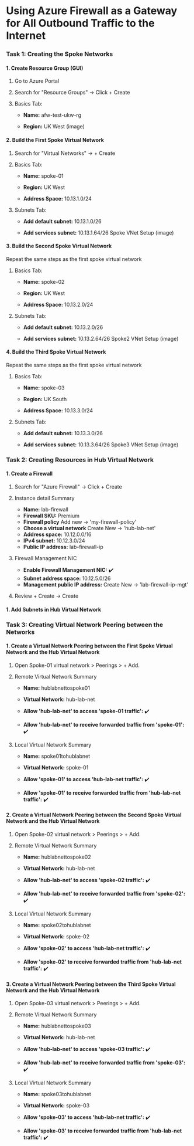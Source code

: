 # Using Azure Firewall as a Gateway for All Outbound Traffic to the Internet


### Task 1: Creating the  Spoke Networks
#### 1. Create Resource Group (GUI)
1. Go to Azure Portal

2. Search for "Resource Groups" → Click + Create

3. Basics Tab:

      - **Name:** afw-test-ukw-rg

      - **Region:** UK West
        (image)

#### 2. Build the First Spoke Virtual Network
1. Search for "Virtual Networks" → + Create

2. Basics Tab:

    - **Name:** spoke-01

    - **Region:** UK West

    - **Address Space:** 10.13.1.0/24

3. Subnets Tab:

    - **Add default subnet:** 10.13.1.0/26

    - **Add services subnet:** 10.13.1.64/26
Spoke VNet Setup (image)

#### 3. Build the Second Spoke Virtual Network
Repeat the same steps as the first spoke virtual network

1. Basics Tab:

    - **Name:** spoke-02

    - **Region:** UK West

    - **Address Space:** 10.13.2.0/24

2. Subnets Tab:

    - **Add default subnet:** 10.13.2.0/26

    - **Add services subnet:** 10.13.2.64/26
   Spoke2 VNet Setup (image)

#### 4. Build the Third Spoke Virtual Network
Repeat the same steps as the first spoke virtual network

1. Basics Tab:

    - **Name:** spoke-03

    - **Region:** UK South

    - **Address Space:** 10.13.3.0/24

2. Subnets Tab:

    - **Add default subnet:** 10.13.3.0/26

    - **Add services subnet:** 10.13.3.64/26
   Spoke3 VNet Setup (image)

### Task 2: Creating Resources in Hub Virtual Network 

#### 1. Create a Firewall
1. Search for "Azure Firewall" → Click + Create
2.  Instance detail Summary
      - **Name:** lab-firewall
      - **Firewall SKU:** Premium
      - **Firewall policy** Add new → 'my-firewall-policy'
      - **Choose a virtual network** Create New → 'hub-lab-net'
      - **Address space:** 10.12.0.0/16
      - **IPv4 subnet:** 10.12.3.0/24
      - **Public IP address:** lab-firewall-ip
  
3. Firewall Management NIC
      - **Enable Firewall Management NIC:** ✔️
      - **Subnet address space:** 10.12.5.0/26
      - **Management public IP address:** Create New → 'lab-firewall-ip-mgt'

4. Review + Create → Create

#### 1. Add Subnets in Hub Virtual Network 


   


   
### Task 3: Creating Virtual Network Peering between the Networks

#### 1. Create a Virtual Network Peering between the First Spoke Virtual Network and the Hub Virtual Network

1. Open Spoke-01 virtual network > Peerings > + Add.
2. Remote Virtual Network Summary 

    - **Name:** hublabnettospoke01
    - **Virtual Network:** hub-lab-net

    - **Allow 'hub-lab-net' to access 'spoke-01 traffic':** ✔️
   
    - **Allow 'hub-lab-net' to receive forwarded traffic from 'spoke-01':** ✔️


3. Local Virtual Network Summary
    - **Name:** spoke01tohublabnet
    - **Virtual Network:** spoke-01

    - **Allow 'spoke-01' to access 'hub-lab-net traffic':** ✔️
   
    - **Allow 'spoke-01' to receive forwarded traffic from 'hub-lab-net traffic':** ✔️

#### 2. Create a Virtual Network Peering between the Second Spoke Virtual Network and the Hub Virtual Network

1. Open Spoke-02 virtual network > Peerings > + Add.
2. Remote Virtual Network Summary 

    - **Name:** hublabnettospoke02
    - **Virtual Network:** hub-lab-net

    - **Allow 'hub-lab-net' to access 'spoke-02 traffic':** ✔️
   
    - **Allow 'hub-lab-net' to receive forwarded traffic from 'spoke-02':** ✔️


3. Local Virtual Network Summary
    - **Name:** spoke02tohublabnet
    - **Virtual Network:** spoke-02

    - **Allow 'spoke-02' to access 'hub-lab-net traffic':** ✔️
   
    - **Allow 'spoke-02' to receive forwarded traffic from 'hub-lab-net traffic':** ✔️
      

#### 3. Create a Virtual Network Peering between the Third Spoke Virtual Network and the Hub Virtual Network

1. Open Spoke-03 virtual network > Peerings > + Add.
2. Remote Virtual Network Summary 

    - **Name:** hublabnettospoke03
    - **Virtual Network:** hub-lab-net

    - **Allow 'hub-lab-net' to access 'spoke-03 traffic':** ✔️
    
    - **Allow 'hub-lab-net' to receive forwarded traffic from 'spoke-03':** ✔️


3. Local Virtual Network Summary
    - **Name:** spoke03tohublabnet
    - **Virtual Network:** spoke-03

    - **Allow 'spoke-03' to access 'hub-lab-net traffic':** ✔️
   
    - **Allow 'spoke-03' to receive forwarded traffic from 'hub-lab-net traffic':** ✔️







